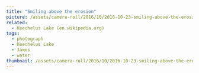 ```yaml
---
title: "Smiling above the erosion"
picture: /assets/camera-roll/2016/10/2016-10-23-smiling-above-the-erosion/20161023_214606919_iOS.jpg
related:
  - Keechelus Lake (en.wikipedia.org)
tags:
  - photograph
  - Keechelus Lake
  - James
  - water
thumbnail: /assets/camera-roll/2016/10/2016-10-23-smiling-above-the-erosion/20161023_214606919_iOS-thumbnail.jpg
---
```

